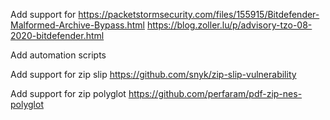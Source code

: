Add support for https://packetstormsecurity.com/files/155915/Bitdefender-Malformed-Archive-Bypass.html
https://blog.zoller.lu/p/advisory-tzo-08-2020-bitdefender.html


Add automation scripts

Add support for zip slip https://github.com/snyk/zip-slip-vulnerability

Add support for zip polyglot https://github.com/perfaram/pdf-zip-nes-polyglot
